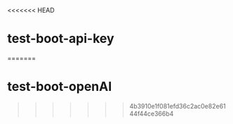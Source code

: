 <<<<<<< HEAD
# test-boot-api-key
=======
# test-boot-openAI
>>>>>>> 4b3910e1f081efd36c2ac0e82e6144f44ce366b4
